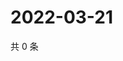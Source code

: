 # 2022-03-21

共 0 条

<!-- BEGIN WEIBO -->
<!-- 最后更新时间 Mon Mar 21 2022 19:15:13 GMT+0800 (China Standard Time) -->

<!-- END WEIBO -->

